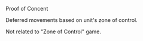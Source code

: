 Proof of Concent


Deferred movements based on unit's zone of control.

Not related to "Zone of Control" game.

